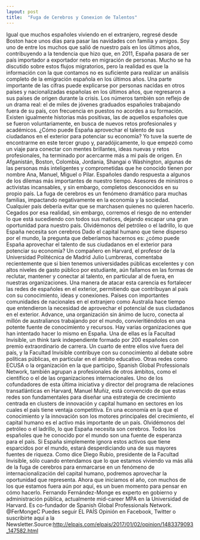 ```yaml
---
layout: post
title:  "Fuga de Cerebros y Conexion de Talentos"
---
```



Igual que muchos españoles viviendo en el extranjero, regresé desde Boston hace unos días para pasar las navidades con familia y amigos. Soy uno de entre los muchos que salió de nuestro país en los últimos años, contribuyendo a la tendencia que hizo que, en 2011, España pasara de ser país importador a exportador neto en migración de personas.
Mucho se ha discutido sobre estos flujos migratorios, pero la realidad es que la información con la que contamos no es suficiente para realizar un análisis completo de la emigración española en los últimos años. Una parte importante de las cifras puede explicarse por personas nacidas en otros países y nacionalizadas españolas en los últimos años, que regresaron a sus países de origen durante la crisis. Los números también son reflejo de un drama real: el de miles de jóvenes graduados españoles trabajando fuera de su país, con frecuencia en puestos no acordes a su formación. Existen igualmente historias más positivas, las de aquellos españoles que se fueron voluntariamente, en busca de nuevos retos profesionales y académicos.
¿Cómo puede España aprovechar el talento de sus ciudadanos en el exterior para potenciar su economía?
Yo tuve la suerte de encontrarme en este tercer grupo y, paradójicamente, lo que empezó como un viaje para conectar con mentes brillantes, ideas nuevas y retos profesionales, ha terminado por acercarme más a mi país de origen. En Afganistán, Boston, Colombia, Jordania, Shangai o Washington, algunas de las personas más inteligentes y comprometidas que he conocido tienen por nombre Ana, Manuel, Miguel o Pilar. Españoles dando respuesta a algunos de los dilemas más importantes de nuestro tiempo. Asesores de ministros o activistas incansables, y sin embargo, completos desconocidos en su propio país.
La fuga de cerebros es un fenómeno dramático para muchas familias, impactando negativamente en la economía y la sociedad. Cualquier país debería evitar que se marchasen quienes no quieren hacerlo. Cegados por esa realidad, sin embargo, corremos el riesgo de no entender lo que está sucediendo con todos sus matices, dejando escapar una gran oportunidad para nuestro país.
Olvidémonos del petróleo o el ladrillo, lo que España necesita son cerebros
Dado el capital humano que tiene disperso por el mundo, la pregunta que deberíamos hacernos es: ¿cómo puede España aprovechar el talento de sus ciudadanos en el exterior para potenciar su economía?
Un compañero en Harvard, el profesor de la Universidad Politécnica de Madrid Julio Lumbreras, comentaba recientemente que si bien tenemos universidades públicas excelentes y con altos niveles de gasto público por estudiante, aún fallamos en las formas de reclutar, mantener y conectar al talento, en particular al de fuera, en nuestras organizaciones.
Una manera de atacar esta carencia es fortalecer las redes de españoles en el exterior, permitiendo que contribuyan al país con su conocimiento, ideas y conexiones. Países con importantes comunidades de nacionales en el extranjero como Australia hace tiempo que entendieron la necesidad de aprovechar el potencial de sus ciudadanos en el exterior. Advance, una organización sin ánimo de lucro, conecta al millón de australianos trabajando por el mundo, convieritiéndolos en una potente fuente de conocimiento y recursos.
Hay varias organizaciones que han intentado hacer lo mismo en España. Una de ellas es la Facultad Invisible, un think tank independiente formado por 200 españoles con premio extraordinario de carrera. Un cuarto de entre ellos vive fuera del país, y la Facultad Invisible contribuye con su conocimiento al debate sobre políticas públicas, en particular en el ámbito educativo. Otras redes como ECUSA o la organización en la que participo, Spanish Global Professionals Network, también agrupan a profesionales de otros ámbitos, como el científico o el de las organizaciones internacionales.
Uno de los cofundadores de esta última iniciativa y director del programa de relaciones transatlánticas en Harvard, Manuel Muñiz, está convencido de que estas redes son fundamentales para diseñar una estrategia de crecimiento centrada en clusters de innovación y capital humano en sectores en los cuales el país tiene ventaja competitiva.
En una economía en la que el conocimiento y la innovación son los motores principales del crecimiento, el capital humano es el activo más importante de un país. Olvidémonos del petróleo o el ladrillo, lo que España necesita son cerebros.
Todos los españoles que he conocido por el mundo son una fuente de esperanza para el país. Si España simplemente ignora estos activos que tiene esparcidos por el mundo, estará desperdiciando una de sus mayores fuentes de riqueza.
Como dice Diego Rubio, presidente de la Facultad Invisible, sólo cuando entendamos que lo que estamos viviendo va más allá de la fuga de cerebros para enmarcarse en un fenómeno de internacionalización del capital humano, podremos aprovechar la oportunidad que representa. Ahora que iniciamos el año, con muchos de los que estamos fuera aún por aquí, es un buen momento para pensar en cómo hacerlo.
Fernando Fernández-Monge es experto en gobierno y administración pública, actualmente mid-career MPA en la Universidad de Harvard. Es co-fundador de Spanish Global Professionals Network. @FerMongeC
Puedes seguir EL PAÍS Opinión en Facebook, Twitter o suscribirte aquí a la Newsletter.Source:http://elpais.com/elpais/2017/01/02/opinion/1483379093_147582.html
